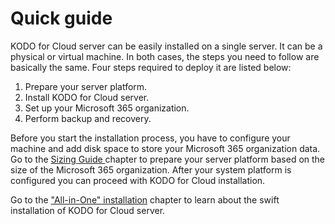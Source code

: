# Quick guide

KODO for Cloud server can be easily installed on a single server. It can be a physical or virtual machine. In both cases, the steps you need to follow are basically the same. Four steps required to deploy it are listed below:

1. Prepare your server platform.
2. Install KODO for Cloud server.
3. Set up your Microsoft 365 organization.
4. Perform backup and recovery.

Before you start the installation process, you have to configure your machine and add disk space to store your Microsoft 365 organization data. Go to the [Sizing Guide ]()chapter to prepare your server platform based on the size of the Microsoft 365 organization. After your system platform is configured you can proceed with KODO for Cloud installation.  

Go to the ["All-in-One" installation](https://storware.gitbook.io/kodo-for-cloud-office365/kodo-for-cloud-documentation/quick-guide/all-in-one-install) chapter to learn about the swift installation of KODO for Cloud server.

